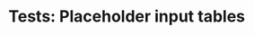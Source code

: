 # Tests: Placeholder input tables

<placeholdertable entries="all" show-readonly="true" type="name, description">

